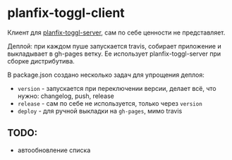 # planfix-toggl-client

Клиент для [planfix-toggl-server](https://github.com/viasite/planfix-toggl-server), сам по себе ценности не представляет.

Деплой: при каждом пуше запускается travis, собирает приложение и выкладывает в gh-pages ветку. Ее использует planfix-toggl-server при сборке дистрибутива.

В package.json создано несколько задач для упрощения деплоя:

- `version` - запускается при переключении версии, делает всё, что нужно: changelog, push, release
- `release` - сам по себе не используется, только через `version`
- `deploy` - для ручной выкладки на `gh-pages`, мимо travis

## TODO:
- автообновление списка
